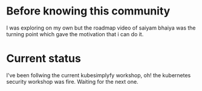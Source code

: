 
#  Before knowing this community
I was exploring on my own but the roadmap video of saiyam bhaiya was the turning point which gave the motivation that i can do it.

# Current status
I've been follwing the current kubesimplyfy workshop, 
oh! the kubernetes security workshop was fire.
Waiting for the next one.